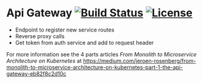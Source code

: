 Api Gateway [![Build Status](https://travis-ci.org/jeroenr/api-gateway.svg?branch=master)](https://travis-ci.org/jeroenr/api-gateway) [![License](https://img.shields.io/hexpm/l/plug.svg)](http://www.apache.org/licenses/LICENSE-2.0)
=========================

* Endpoint to register new service routes
* Reverse proxy calls
* Get token from auth service and add to request header


For more information see the 4 parts articles *From Monolith to Microservice Architecture on Kubernetes* at https://medium.com/jeroen-rosenberg/from-monolith-to-microservice-architecture-on-kubernetes-part-1-the-api-gateway-eb82f8c2d10c

